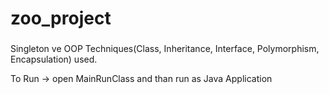 # zoo_project
### 
Singleton ve OOP Techniques(Class, Inheritance, Interface, Polymorphism, Encapsulation) used.

To Run -> open MainRunClass and than run as Java Application
